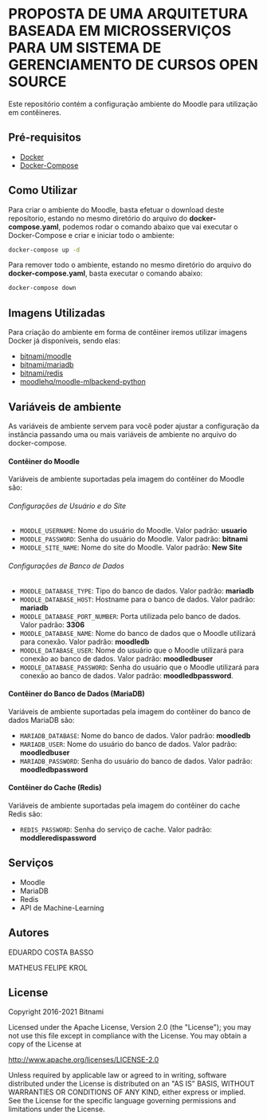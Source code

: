 # PROPOSTA DE UMA ARQUITETURA BASEADA EM MICROSSERVIÇOS PARA UM SISTEMA DE GERENCIAMENTO DE CURSOS OPEN SOURCE

Este repositório contém a configuração ambiente do Moodle para utilização em contêineres.

## Pré-requisitos

- [Docker](https://docs.docker.com)
- [Docker-Compose](https://docs.docker.com/compose/)

## Como Utilizar

Para criar o ambiente do Moodle, basta efetuar o download deste reposítorio, estando no mesmo diretório do arquivo do **docker-compose.yaml**, podemos rodar o comando abaixo que vai executar o Docker-Compose e criar e iniciar todo o ambiente:

```bash
docker-compose up -d
```

Para remover todo o ambiente, estando no mesmo diretório do arquivo do **docker-compose.yaml**, basta executar o comando abaixo:

```bash
docker-compose down
```

## Imagens Utilizadas

Para criação do ambiente em forma de contêiner iremos utilizar imagens Docker já disponíveis, sendo elas:

- [bitnami/moodle](https://hub.docker.com/r/bitnami/moodle)
- [bitnami/mariadb](https://hub.docker.com/r/bitnami/mariadb)
- [bitnami/redis](https://hub.docker.com/r/bitnami/redis)
- [moodlehq/moodle-mlbackend-python](https://hub.docker.com/r/moodlehq/moodle-mlbackend-python)

## Variáveis de ambiente

As variáveis de ambiente servem para você poder ajustar a configuração da instância passando uma ou mais variáveis de ambiente no arquivo do docker-compose.

#### Contêiner do Moodle

Variáveis de ambiente suportadas pela imagem do contêiner do Moodle são:

###### Configurações de Usuário e do Site

- `MOODLE_USERNAME`: Nome do usuário do Moodle. Valor padrão: **usuario**
- `MOODLE_PASSWORD`: Senha do usuário do Moodle. Valor padrão: **bitnami**
- `MOODLE_SITE_NAME`: Nome do site do Moodle. Valor padrão: **New Site**

###### Configurações de Banco de Dados

- `MOODLE_DATABASE_TYPE`: Tipo do banco de dados. Valor padrão: **mariadb**
- `MOODLE_DATABASE_HOST`: Hostname para o banco de dados. Valor padrão: **mariadb**
- `MOODLE_DATABASE_PORT_NUMBER`: Porta utilizada pelo banco de dados. Valor padrão: **3306**
- `MOODLE_DATABASE_NAME`: Nome do banco de dados que o Moodle utilizará para conexão. Valor padrão: **moodledb**
- `MOODLE_DATABASE_USER`: Nome do usuário que o Moodle utilizará para conexão ao banco de dados. Valor padrão: **moodledbuser**
- `MOODLE_DATABASE_PASSWORD`: Senha do usuário que o Moodle utilizará para conexão ao banco de dados. Valor padrão: **moodledbpassword**.

#### Contêiner do Banco de Dados (MariaDB)

Variáveis de ambiente suportadas pela imagem do contêiner do banco de dados MariaDB são:

- `MARIADB_DATABASE`: Nome do banco de dados. Valor padrão: **moodledb**
- `MARIADB_USER`: Nome do usuário do banco de dados. Valor padrão: **moodledbuser**
- `MARIADB_PASSWORD`: Senha do usuário do banco de dados. Valor padrão: **moodledbpassword**

#### Contêiner do Cache (Redis)

Variáveis de ambiente suportadas pela imagem do contêiner do cache Redis são:

- `REDIS_PASSWORD`: Senha do serviço de cache. Valor padrão: **moddleredispassword**

## Serviços

- Moodle
- MariaDB
- Redis
- API de Machine-Learning

## Autores

EDUARDO COSTA BASSO

MATHEUS FELIPE KROL

## License

Copyright 2016-2021 Bitnami

Licensed under the Apache License, Version 2.0 (the "License"); you may not use this file except in compliance with the License. You may obtain a copy of the License at

http://www.apache.org/licenses/LICENSE-2.0

Unless required by applicable law or agreed to in writing, software distributed under the License is distributed on an "AS IS" BASIS, WITHOUT WARRANTIES OR CONDITIONS OF ANY KIND, either express or implied. See the License for the specific language governing permissions and limitations under the License.
